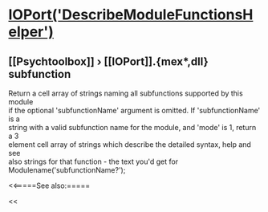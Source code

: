 # [IOPort('DescribeModuleFunctionsHelper')](IOPort-DescribeModuleFunctionsHelper) 
## [[Psychtoolbox]] &#8250; [[IOPort]].{mex*,dll} subfunction


Return a cell array of strings naming all subfunctions supported by this module  
if the optional 'subfunctionName' argument is omitted. If 'subfunctionName' is a  
string with a valid subfunction name for the module, and 'mode' is 1, return a 3  
element cell array of strings which describe the detailed syntax, help and see  
also strings for that function - the text you'd get for  
Modulename('subfunctionName?');   


<<=====See also:=====

<<